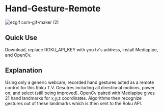 # Hand-Gesture-Remote
![ezgif com-gif-maker (2)](https://user-images.githubusercontent.com/88113528/144082187-69e47560-1740-4171-89ce-fe80c4df0b11.gif)

## Quick Use
Download, replace ROKU_API_KEY with you tv's address, install Mediapipe, and OpenCv.

## Explanation
Using only a generic webcam, recorded hand gestures acted as a remote control for this Roku T.V. Gesutres including all directional motions, power on, and select (still being improved). OpenCv paired with Mediapipe gives 21 hand landmarks for x,y,z coordinates. Algorithms then recognize gestures out of these landmarks which is then sent to the Roku API.
